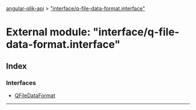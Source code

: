 [angular-qlik-api](../README.md) > ["interface/q-file-data-format.interface"](../modules/_interface_q_file_data_format_interface_.md)

# External module: "interface/q-file-data-format.interface"

## Index

### Interfaces

* [QFileDataFormat](../interfaces/_interface_q_file_data_format_interface_.qfiledataformat.md)

---

